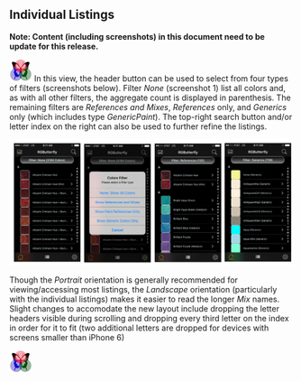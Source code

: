 ## Individual Listings

__Note: Content (including screenshots) in this document need to be update for this release.__
 
[![RGButterfly Logo](images/RGButterfly_Logo.png)](https://spineo.github.io/RGButterflyDocs/) In this view, the header button can be used to select from four types of filters (screenshots below). Filter _None_ (screenshot 1) list all colors and, as with all other filters, the aggregate count is displayed in parenthesis. The remaining filters are _References and Mixes_, _References_ only, and _Generics_ only (which includes type _GenericPaint_). The top-right search button and/or letter index on the right can also be used to further refine the listings.

![Individual Listings](images/IndividualListings.jpg)

Though the _Portrait_ orientation is generally recommended for viewing/accessing most listings, the _Landscape_ orientation  (particularly with the individual listings) makes it easier to read the longer _Mix_ names. Slight changes to accomodate the new layout include dropping the letter headers visible during scrolling and dropping every third letter on the index in order for it to fit (two additional letters are dropped for devices with screens smaller than iPhone 6)

[![RGButterfly Logo](images/RGButterfly_Logo.png)](https://spineo.github.io/RGButterflyDocs/)
